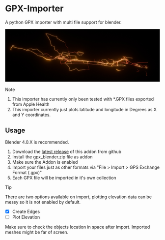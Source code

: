 # GPX-Importer
A python GPX importer with multi file support for blender.

![Large set of *.GPX rendered at once](_examples/preview.jpg)

> [!note]
> 1. This importer has currently only been tested with *.GPX files exported from Apple Health
> 2. This importer currently just plots latitude and longitude in Degrees as X and Y coordinates.



## Usage
Blender 4.0.X is recommended.
1. Download the [latest release](https://github.com/zuggamasta/GPX-Importer/releases/tag/v0.1.1-alpha) of this addon from github
2. Install the gpx_blender.zip file as addon
3. Make sure the Addon is enabled
4. Import your files just as other formats via "File > Import > GPS Exchange Format (.gpx)"
5. Each GPX file will be imported in it's own collection

> [!tip]
> There are two options available on import, plotting elevation data can be messy so it is not enabled by default.
> - [x] Create Edges
> - [ ] Plot Elevation

Make sure to check the objects location in space after import. Imported meshes might be far of screen.

